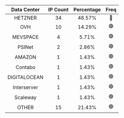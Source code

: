 | Data Center | IP Count | Percentage | Freq |
|:------------:|:--------:|:-----------:|:-----:|
| HETZNER | 34 | 48.57% | 🔴 |
| OVH | 10 | 14.29% | 🟢 |
| MEVSPACE | 4 | 5.71% | 🟢 |
| PSINet | 2 | 2.86% | 🟢 |
| AMAZON | 1 | 1.43% | 🟢 |
| Contabo | 1 | 1.43% | 🟢 |
| DIGITALOCEAN | 1 | 1.43% | 🟢 |
| Interserver | 1 | 1.43% | 🟢 |
| Scaleway | 1 | 1.43% | 🟢 |
| OTHER | 15 | 21.43% | 🟢 |